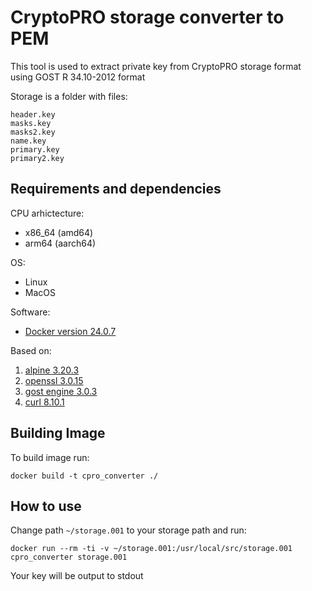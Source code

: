 # CryptoPRO storage converter to PEM

This tool is used to extract private key from CryptoPRO storage format using GOST R 34.10-2012 format

Storage is a folder with files:
```
header.key
masks.key
masks2.key
name.key
primary.key
primary2.key
```

## Requirements and dependencies

CPU arhictecture:
* x86_64 (amd64)
* arm64 (aarch64)  

OS:
* Linux
* MacOS

Software:
* [Docker version 24.0.7](https://www.docker.com)

Based on:
1. [alpine 3.20.3](https://alpinelinux.org)
2. [openssl 3.0.15](https://github.com/openssl/openssl)
3. [gost engine 3.0.3](https://github.com/gost-engine/engine)
4. [curl 8.10.1](https://github.com/curl/curl)

## Building Image

To build image run:

```
docker build -t cpro_converter ./
```

## How to use


Change path `~/storage.001` to your storage path
and run:
```
docker run --rm -ti -v ~/storage.001:/usr/local/src/storage.001 cpro_converter storage.001
```

Your key will be output to stdout

